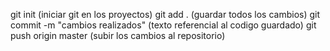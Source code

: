 git init (iniciar git en los proyectos)
git add . (guardar todos los cambios)
git commit -m "cambios realizados" (texto referencial al codigo guardado)
git push origin master (subir los cambios al repositorio)